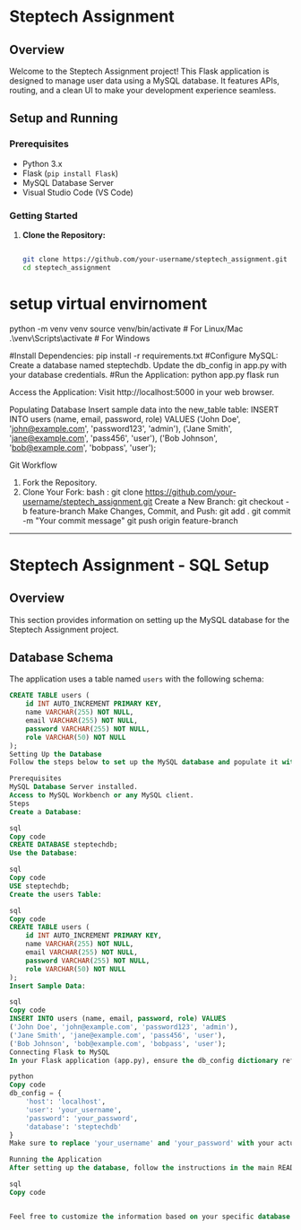 # Steptech Assignment

## Overview

Welcome to the Steptech Assignment project! This Flask application is designed to manage user data using a MySQL database. It features APIs, routing, and a clean UI to make your development experience seamless.

## Setup and Running

### Prerequisites

- Python 3.x
- Flask (`pip install Flask`)
- MySQL Database Server
- Visual Studio Code (VS Code)

### Getting Started

1. **Clone the Repository:**
   ```bash
   
   git clone https://github.com/your-username/steptech_assignment.git
   cd steptech_assignment
# setup virtual envirnoment 
python -m venv venv
source venv/bin/activate   # For Linux/Mac
.\venv\Scripts\activate    # For Windows

#Install Dependencies:
pip install -r requirements.txt
#Configure MySQL:
 Create a database named steptechdb.
Update the db_config in app.py with your database credentials.
#Run the Application:
python app.py
flask run

Access the Application:
Visit http://localhost:5000 in your web browser.

Populating Database
Insert sample data into the new_table table:
INSERT INTO users (name, email, password, role) VALUES
('John Doe', 'john@example.com', 'password123', 'admin'),
('Jane Smith', 'jane@example.com', 'pass456', 'user'),
('Bob Johnson', 'bob@example.com', 'bobpass', 'user');


Git Workflow
1) Fork the Repository.
2) Clone Your Fork:
bash : git clone https://github.com/your-username/steptech_assignment.git
Create a New Branch: git checkout -b feature-branch
Make Changes, Commit, and Push: git add .
git commit -m "Your commit message"
git push origin feature-branch
------------------------------------------------------------------------------------------------------------------------------------------------------------------------------------------------------------------------------------------
# Steptech Assignment - SQL Setup

## Overview

This section provides information on setting up the MySQL database for the Steptech Assignment project.

## Database Schema

The application uses a table named `users` with the following schema:

```sql
CREATE TABLE users (
    id INT AUTO_INCREMENT PRIMARY KEY,
    name VARCHAR(255) NOT NULL,
    email VARCHAR(255) NOT NULL,
    password VARCHAR(255) NOT NULL,
    role VARCHAR(50) NOT NULL
);
Setting Up the Database
Follow the steps below to set up the MySQL database and populate it with sample data.

Prerequisites
MySQL Database Server installed.
Access to MySQL Workbench or any MySQL client.
Steps
Create a Database:

sql
Copy code
CREATE DATABASE steptechdb;
Use the Database:

sql
Copy code
USE steptechdb;
Create the users Table:

sql
Copy code
CREATE TABLE users (
    id INT AUTO_INCREMENT PRIMARY KEY,
    name VARCHAR(255) NOT NULL,
    email VARCHAR(255) NOT NULL,
    password VARCHAR(255) NOT NULL,
    role VARCHAR(50) NOT NULL
);
Insert Sample Data:

sql
Copy code
INSERT INTO users (name, email, password, role) VALUES
('John Doe', 'john@example.com', 'password123', 'admin'),
('Jane Smith', 'jane@example.com', 'pass456', 'user'),
('Bob Johnson', 'bob@example.com', 'bobpass', 'user');
Connecting Flask to MySQL
In your Flask application (app.py), ensure the db_config dictionary reflects your MySQL server details:

python
Copy code
db_config = {
    'host': 'localhost',
    'user': 'your_username',
    'password': 'your_password',
    'database': 'steptechdb'
}
Make sure to replace 'your_username' and 'your_password' with your actual MySQL credentials.

Running the Application
After setting up the database, follow the instructions in the main README file to run your Flask application.

sql
Copy code


Feel free to customize the information based on your specific database setup and requirements.
